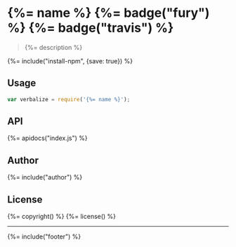 # {%= name %} {%= badge("fury") %} {%= badge("travis") %}

> {%= description %}

{%= include("install-npm", {save: true}) %}

## Usage

```js
var verbalize = require('{%= name %}');
```

## API
{%= apidocs("index.js") %}

## Author
{%= include("author") %}

## License
{%= copyright() %}
{%= license() %}

***

{%= include("footer") %}